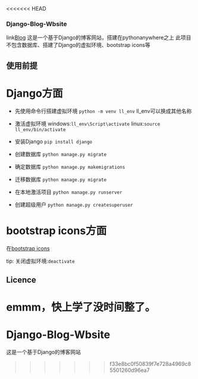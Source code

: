 <<<<<<< HEAD
### Django-Blog-Wbsite
link[Blog](https://weekendy.pythonanywhere.com/)
这是一个基于Django的博客网站，搭建在pythonanywhere之上
此项目不包含数据库、搭建了Django的虚拟环境、bootstrap icons等

## 使用前提

# Django方面
- 先使用命令行搭建虚拟环境
`python -m venv ll_env`
ll_env可以换成其他名称

- 激活虚拟环境
windows:`ll_env\Script\activate`
linux:`source ll_env/bin/activate`

- 安装Django
`pip install django`

- 创建数据库
`python manage.py migrate`

- 确定数据库
`python manage.py makemigrations`

- 迁移数据库
`python manage.py migrate`

- 在本地激活项目
`python manage.py runserver`

- 创建超级用户
`python manage.py createsuperuser`

# bootstrap icons方面
在[bootstrap icons](http://getbootstrap.net/icons/#install)

tip: 关闭虚拟环境:`deactivate`

## Licence
emmm，快上学了没时间整了。
=======
# Django-Blog-Wbsite
这是一个基于Django的博客网站
>>>>>>> f33e8bc0f50839f7e728a4969c85501260d96ea7
